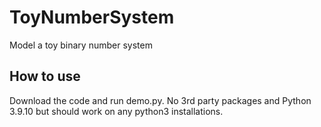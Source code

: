 # ToyNumberSystem
Model a toy binary number system


## How to use

Download the code and run demo.py. No 3rd party packages and Python 3.9.10 but should work on any python3 installations. 